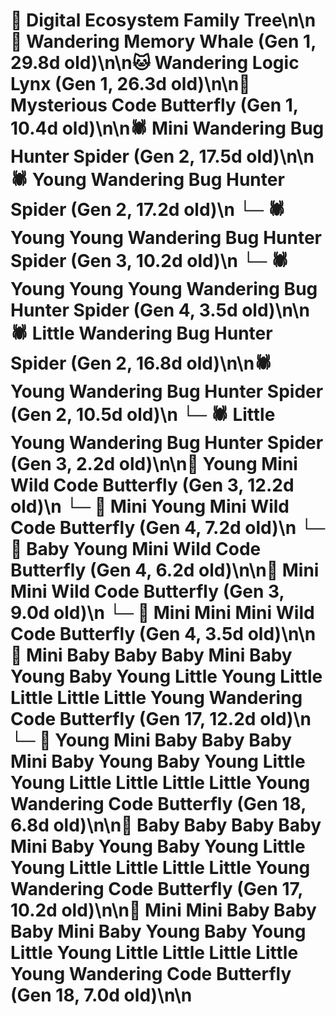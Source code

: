 # 🌳 Digital Ecosystem Family Tree\n\n🐋 Wandering Memory Whale (Gen 1, 29.8d old)\n\n🐱 Wandering Logic Lynx (Gen 1, 26.3d old)\n\n🦋 Mysterious Code Butterfly (Gen 1, 10.4d old)\n\n🕷️ Mini Wandering Bug Hunter Spider (Gen 2, 17.5d old)\n\n🕷️ Young Wandering Bug Hunter Spider (Gen 2, 17.2d old)\n  └─ 🕷️ Young Young Wandering Bug Hunter Spider (Gen 3, 10.2d old)\n    └─ 🕷️ Young Young Young Wandering Bug Hunter Spider (Gen 4, 3.5d old)\n\n🕷️ Little Wandering Bug Hunter Spider (Gen 2, 16.8d old)\n\n🕷️ Young Wandering Bug Hunter Spider (Gen 2, 10.5d old)\n  └─ 🕷️ Little Young Wandering Bug Hunter Spider (Gen 3, 2.2d old)\n\n🦋 Young Mini Wild Code Butterfly (Gen 3, 12.2d old)\n  └─ 🦋 Mini Young Mini Wild Code Butterfly (Gen 4, 7.2d old)\n  └─ 🦋 Baby Young Mini Wild Code Butterfly (Gen 4, 6.2d old)\n\n🦋 Mini Mini Wild Code Butterfly (Gen 3, 9.0d old)\n  └─ 🦋 Mini Mini Mini Wild Code Butterfly (Gen 4, 3.5d old)\n\n🦋 Mini Baby Baby Baby Mini Baby Young Baby Young Little Young Little Little Little Little Young Wandering Code Butterfly (Gen 17, 12.2d old)\n  └─ 🦋 Young Mini Baby Baby Baby Mini Baby Young Baby Young Little Young Little Little Little Little Young Wandering Code Butterfly (Gen 18, 6.8d old)\n\n🦋 Baby Baby Baby Baby Mini Baby Young Baby Young Little Young Little Little Little Little Young Wandering Code Butterfly (Gen 17, 10.2d old)\n\n🦋 Mini Mini Baby Baby Baby Mini Baby Young Baby Young Little Young Little Little Little Little Young Wandering Code Butterfly (Gen 18, 7.0d old)\n\n